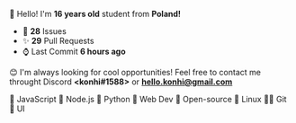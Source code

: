 
👋 Hello! I'm <b>16 years old</b> student from <b>Poland!</b>

- 🔮 **28** Issues
- ✨ **29** Pull Requests
- ⌚ Last Commit **6 hours ago**

😊 I'm always looking for cool opportunities! Feel free to contact me throught Discord <b><konhi#1588></b> or <b>hello.konhi@gmail.com</b>

💛 JavaScript   💚 Node.js   💙 Python   🧡 Web Dev   💖 Open-source   🐧 Linux   🐱‍💻 Git   🎨 UI
